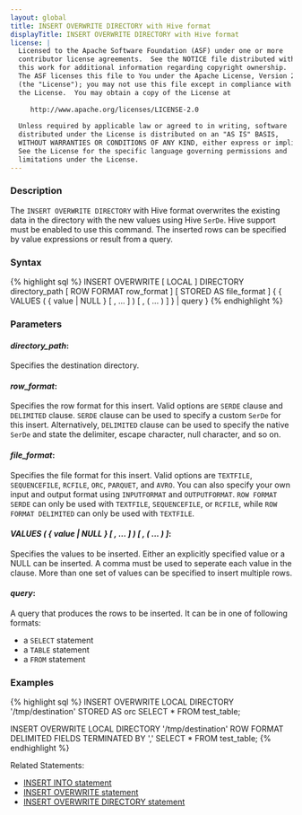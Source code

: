 ```yaml
---
layout: global
title: INSERT OVERWRITE DIRECTORY with Hive format
displayTitle: INSERT OVERWRITE DIRECTORY with Hive format
license: |
  Licensed to the Apache Software Foundation (ASF) under one or more
  contributor license agreements.  See the NOTICE file distributed with
  this work for additional information regarding copyright ownership.
  The ASF licenses this file to You under the Apache License, Version 2.0
  (the "License"); you may not use this file except in compliance with
  the License.  You may obtain a copy of the License at
 
     http://www.apache.org/licenses/LICENSE-2.0
 
  Unless required by applicable law or agreed to in writing, software
  distributed under the License is distributed on an "AS IS" BASIS,
  WITHOUT WARRANTIES OR CONDITIONS OF ANY KIND, either express or implied.
  See the License for the specific language governing permissions and
  limitations under the License.
---
```


### Description
The `INSERT OVERWRITE DIRECTORY` with Hive format overwrites the existing data in the directory with the new values using Hive `SerDe`.
Hive support must be enabled to use this command. The inserted rows can be specified by value expressions or result from a query.

### Syntax
{% highlight sql %}
INSERT OVERWRITE [ LOCAL ] DIRECTORY directory_path
   [ ROW FORMAT row_format ] [ STORED AS file_format ]
   { { VALUES ( { value | NULL } [ , ... ] ) [ , ( ... ) ] } | query }
{% endhighlight %}

### Parameters
#### ***directory_path***:
Specifies the destination directory.

#### ***row_format***:
Specifies the row format for this insert. Valid options are `SERDE` clause and `DELIMITED` clause. `SERDE` clause can be used to specify a custom `SerDe` for this insert. Alternatively, `DELIMITED` clause can be used to specify the native `SerDe` and state the delimiter, escape character, null character, and so on.

#### ***file_format***:
Specifies the file format for this insert. Valid options are `TEXTFILE`, `SEQUENCEFILE`, `RCFILE`, `ORC`, `PARQUET`, and `AVRO`. You can also specify your own input and output format using `INPUTFORMAT` and `OUTPUTFORMAT`. `ROW FORMAT SERDE` can only be used with `TEXTFILE`, `SEQUENCEFILE`, or `RCFILE`, while `ROW FORMAT DELIMITED` can only be used with `TEXTFILE`.

#### ***VALUES ( { value | NULL } [ , ... ] ) [ , ( ... ) ]***:
Specifies the values to be inserted. Either an explicitly specified value or a NULL can be inserted. A comma must be used to seperate each value in the clause. More than one set of values can be specified to insert multiple rows.

#### ***query***:
A query that produces the rows to be inserted. It can be in one of following formats:
- a `SELECT` statement
- a `TABLE` statement
- a `FROM` statement

### Examples
{% highlight sql %}
 INSERT OVERWRITE LOCAL DIRECTORY '/tmp/destination'
     STORED AS orc
     SELECT * FROM test_table;

 INSERT OVERWRITE LOCAL DIRECTORY '/tmp/destination'
     ROW FORMAT DELIMITED FIELDS TERMINATED BY ','
     SELECT * FROM test_table;
{% endhighlight %}

Related Statements:
  * [INSERT INTO statement](sql-ref-syntax-dml-insert-into.html)
  * [INSERT OVERWRITE statement](sql-ref-syntax-dml-insert-overwrite-table.html)
  * [INSERT OVERWRITE DIRECTORY statement](sql-ref-syntax-dml-insert-overwrite-directory.html)
